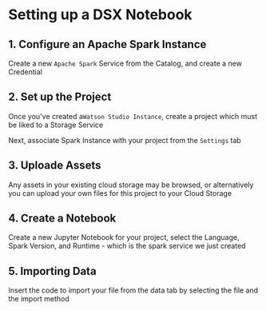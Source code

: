 # Setting up a DSX Notebook

## 1. Configure an Apache Spark Instance

Create a new `Apache Spark` Service from the Catalog, and create a new Credential

## 2. Set up the Project

Once you've created a`Watson Studio Instance`, create a project which must be liked to a Storage Service

Next, associate Spark Instance with your project from the `Settings` tab

## 3. Uploade Assets

Any assets in your existing cloud storage may be browsed, or alternatively you can upload your own files for this project to your Cloud Storage

## 4. Create a Notebook

Create a new Jupyter Notebook for your project, select the Language, Spark Version, and Runtime - which is the spark service we just created

## 5. Importing Data

Insert the code to import your file from the data tab by selecting the file and the import method

